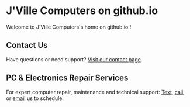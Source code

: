 # J'Ville Computers on github.io
Welcome to J'Ville Computers's home on github.io!!

## Contact Us
Have questions or need support? [Visit our contact page](CONTACT.md).

## PC & Electronics Repair Services
For expert computer repair, maintenance and technical support:
[Text](sms:9035419299), [call](tel:9035419299), or [email](mailto:JVilleComputers@gmail.com) us to schedule.
